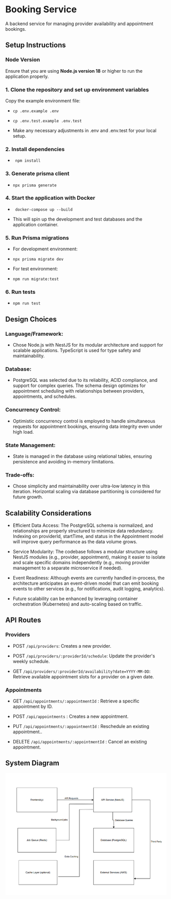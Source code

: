 # Booking Service

A backend service for managing provider availability and appointment bookings.

## Setup Instructions

### Node Version

Ensure that you are using **Node.js version 18** or higher to run the application properly.

### 1. Clone the repository and set up environment variables

Copy the example environment file:

- `cp .env.example .env`
- `cp .env.test.example .env.test`

- Make any necessary adjustments in .env and .env.test for your local setup.

### 2. Install dependencies

- ` npm install`

### 3. Generate prisma client

- `npx prisma generate`

### 4. Start the application with Docker

- ` docker-compose up --build`

- This will spin up the development and test databases and the application container.

### 5. Run Prisma migrations

- For development environment:

- `npx prisma migrate dev`

- For test environment:

- `npm run migrate:test`

### 6. Run tests

- `npm run test`

## Design Choices

### Language/Framework:

- Chose Node.js with NestJS for its modular architecture and support for scalable applications. TypeScript is used for type safety and maintainability.

### Database:

- PostgreSQL was selected due to its reliability, ACID compliance, and support for complex queries. The schema design optimizes for appointment scheduling with relationships between providers, appointments, and schedules.

### Concurrency Control:

- Optimistic concurrency control is employed to handle simultaneous requests for appointment bookings, ensuring data integrity even under high load.

### State Management:

- State is managed in the database using relational tables, ensuring persistence and avoiding in-memory limitations.

### Trade-offs:

- Chose simplicity and maintainability over ultra-low latency in this iteration. Horizontal scaling via database partitioning is considered for future growth.

## Scalability Considerations

- Efficient Data Access: The PostgreSQL schema is normalized, and relationships are properly structured to minimize data redundancy. Indexing on providerId, startTime, and status in the Appointment model will improve query performance as the data volume grows.

- Service Modularity: The codebase follows a modular structure using NestJS modules (e.g., provider, appointment), making it easier to isolate and scale specific domains independently (e.g., moving provider management to a separate microservice if needed).

- Event Readiness: Although events are currently handled in-process, the architecture anticipates an event-driven model that can emit booking events to other services (e.g., for notifications, audit logging, analytics).

- Future scalability can be enhanced by leveraging container orchestration (Kubernetes) and auto-scaling based on traffic.

## API Routes

### Providers

- POST `/api/providers`: Creates a new provider.

- POST `/api/providers/:providerId/schedule`: Update the provider's weekly schedule.

- GET `/api/providers/:providerId/availability?date=YYYY-MM-DD`:
  Retrieve available appointment slots for a provider on a given date.

### Appointments

- GET `/api/appointments/:appointmentId` : Retrieve a specific appointment by ID.

- POST `/api/appointments` : Creates a new appointment.

- PUT `/api/appointments/:appointmentId` : Reschedule an existing appointment..

- DELETE `/api/appointments/:appointmentId` : Cancel an existing appointment.

## System Diagram

![System Design](./assets/system_design.png)